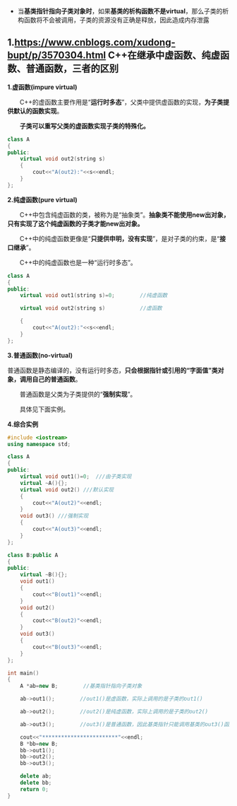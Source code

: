 



- 当**基类指针指向子类对象时**，如果**基类的析构函数不是virtual**，那么子类的析构函数将不会被调用，子类的资源没有正确是释放，因此造成内存泄露



## 1.https://www.cnblogs.com/xudong-bupt/p/3570304.html C++在继承中虚函数、纯虚函数、普通函数，三者的区别

**1.虚函数(impure virtual)**

　　C++的虚函数主要作用是“**运行时多态**”，父类中提供虚函数的实现，**为子类提供默认的函数实现**。

　　**子类可以重写父类的虚函数实现子类的特殊化。**

```cpp
class A
{
public:
    virtual void out2(string s)
    {
        cout<<"A(out2):"<<s<<endl;
    }
};
```

**2.纯虚函数(pure virtual)**

　　C++中包含纯虚函数的类，被称为是“抽象类”。**抽象类不能使用new出对象，只有实现了这个纯虚函数的子类才能new出对象。**

　　C++中的纯虚函数更像是“**只提供申明，没有实现**”，是对子类的约束，是“**接口继承**”。

　　C++中的纯虚函数也是一种“运行时多态”。

```cpp
class A
{
public:
    virtual void out1(string s)=0;        //纯虚函数

    virtual void out2(string s)           //虚函数

    {
        cout<<"A(out2):"<<s<<endl;
    }
};
```

**3.普通函数(no-virtual)**

普通函数是静态编译的，没有运行时多态，**只会根据指针或引用的“字面值”类对象，调用自己的普通函数**。

　　普通函数是父类为子类提供的“**强制实现**”。

　　具体见下面实例。

**4.综合实例**

```cpp
#include <iostream>
using namespace std;

class A
{
public:
    virtual void out1()=0;  ///由子类实现
    virtual ~A(){};
    virtual void out2() ///默认实现
    {
        cout<<"A(out2)"<<endl;
    }
    void out3() ///强制实现
    {
        cout<<"A(out3)"<<endl;
    }
};

class B:public A
{
public:
    virtual ~B(){};
    void out1()
    {
        cout<<"B(out1)"<<endl;
    }
    void out2()
    {
        cout<<"B(out2)"<<endl;
    }
    void out3()
    {
        cout<<"B(out3)"<<endl;
    }
};

int main()
{
    A *ab=new B;        //基类指针指向子类对象

    ab->out1();        //out1()是虚函数，实际上调用的是子类的out1()

    ab->out2();        //out2()是纯虚函数，实际上调用的是子类的out2()

    ab->out3();        //out3()是普通函数，因此基类指针只能调用基类的out3()函数

    cout<<"************************"<<endl;
    B *bb=new B;
    bb->out1();
    bb->out2();
    bb->out3();

    delete ab;
    delete bb;
    return 0;
}
```
